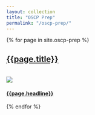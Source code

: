 ```yaml
---
layout: collection
title: "OSCP Prep"
permalink: "/oscp-prep/"
---
```


{% for page in site.oscp-prep %}

<a href="{{ page.url }}">
  <H2>{{page.title}}</H2><br>
  <img src="{{page.picture}}"><br>
  <H4>{{page.headline}}</H4>
</a>


{% endfor %} 

<!-- <ul>
  {% for page in site.oscp-prep %}
    <li>
      <a href="{{ page.url }}">{{ page.title }}</a>
      - {{ page.headline }}
    </li>
  {% endfor %}
</ul> -->